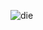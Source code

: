 ![die](https://user-images.githubusercontent.com/48121881/84692779-5df1ef80-af81-11ea-8714-dadeba0426b4.gif)

